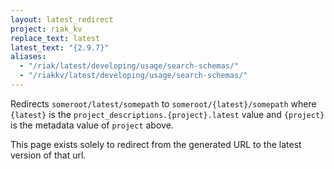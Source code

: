 ```yaml
---
layout: latest_redirect
project: riak_kv
replace_text: latest
latest_text: "{2.9.7}"
aliases:
  - "/riak/latest/developing/usage/search-schemas/"
  - "/riakkv/latest/developing/usage/search-schemas/"
---
```


Redirects `someroot/latest/somepath` to `someroot/{latest}/somepath` 
where `{latest}` is the `project_descriptions.{project}.latest` value
and `{project}` is the metadata value of `project` above.

This page exists solely to redirect from the generated URL to the latest version of
that url.


